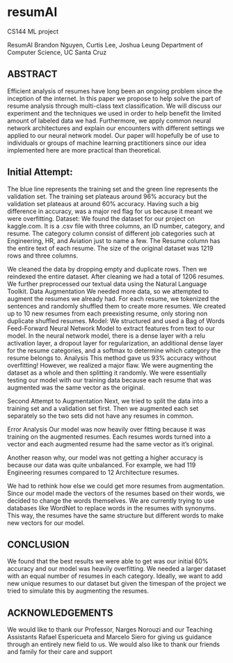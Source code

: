 # resumAI
CS144 ML project

ResumAI
Brandon Nguyen, Curtis Lee, Joshua Leung
Department of Computer Science, UC Santa Cruz

## ABSTRACT
Efficient analysis of resumes have long been an ongoing problem since the inception of the internet. In this paper we propose to help solve the part of resume analysis through multi-class text classification. We will discuss our experiment and the techniques we used in order to help benefit the limited amount of labeled data we had. Furthermore, we apply common neural network architectures and explain our encounters with different settings we applied to our neural network model. Our paper will hopefully be of use to individuals or groups of machine learning practitioners since our idea implemented here are more practical than theoretical.

## Initial Attempt:
The blue line represents the training set and the green line represents the validation set. The training set plateaus around 96% accuracy but the validation set plateaus at around 60% accuracy. Having such a big difference in accuracy, was a major red flag for us because it meant we were overfitting.
Dataset:
We found the dataset for our project on kaggle.com. It is a .csv file with three columns, an ID number, category, and resume. The category column consist of different job categories such at Engineering, HR, and Aviation just to name a few. The Resume column has the entire text of each resume. The size of the original dataset was 1219 rows and three columns.

We cleaned the data by dropping empty and duplicate rows. Then we reindexed the entire dataset. After cleaning we had a total of 1206 resumes. We further preprocessed our textual data using the Natural Language Toolkit.
Data Augmentation
We needed more data, so we attempted to augment the resumes we already had. For each resume, we tokenized the sentences and randomly shuffled them to create more resumes. We created up to 10 new resumes from each preexisting resume, only storing non duplicate shuffled resumes.
Model:
We structured and used a Bag of Words Feed-Forward Neural Network Model to extract features from text to our model. In the neural network model, there is a dense layer with a relu activation layer, a dropout layer for regularization, an additional dense layer for the resume categories, and a softmax to determine which category the resume belongs to. 
Analysis
This method gave us 93% accuracy without overfitting! However, we realized a major flaw. We were augmenting the dataset as a whole and then splitting it randomly. We were essentially testing our model with our training data because each resume that was augmented was the same vector as the original.

Second Attempt to Augmentation
Next, we tried to split the data into a training set and a validation set first. Then we augmented each set separately so the two sets did not have any resumes in common. 

Error Analysis
Our model was now heavily over fitting because it was training on the augmented resumes. Each resumes words  turned into a vector and each augmented resume had the same vector as it’s original. 

Another reason why, our model was not getting a higher accuracy is because our data was quite unbalanced. For example, we had 119 Engineering resumes compared to 12 Architecture resumes.

We had to rethink how else we could get more resumes from augmentation. Since our model made the vectors of the resumes based on their words, we decided to change the words themselves. We are currently trying to use databases like WordNet to replace words in the resumes with synonyms. This way, the resumes have the same structure but different words to make new vectors for our model.


## CONCLUSION
We found that the best results we were able to get was our initial 60% accuracy and our model was heavily overfitting. We needed a larger dataset with an equal number of resumes in each category. Ideally, we want to add new unique resumes to our dataset but given the timespan of the project we tried to simulate this by augmenting the resumes. 

## ACKNOWLEDGEMENTS
We would like to thank our Professor, Narges Norouzi and our Teaching Assistants Rafael Espericueta and Marcelo Siero for giving us guidance through an entirely new field to us.
We would also like to thank our friends and family for their care and support 
